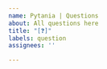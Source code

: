 ```yaml
---
name: Pytania | Questions
about: All questions here
title: "[❓]"
labels: question
assignees: ''

---
```



